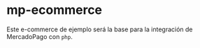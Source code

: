 # mp-ecommerce

Este e-commerce de ejemplo será la base para la integración de MercadoPago con `php`.
